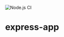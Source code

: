 ![Node.js CI](https://github.com/cn-dino/express-app/workflows/Node.js%20CI/badge.svg)

# express-app
